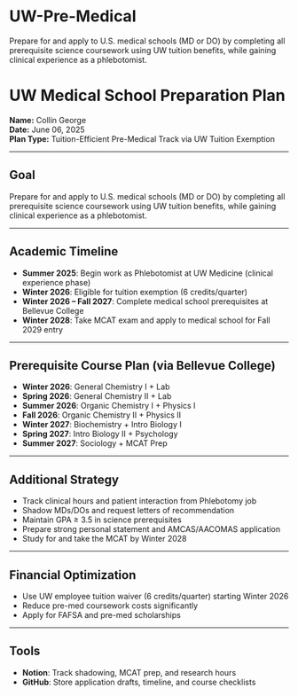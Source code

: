 # UW-Pre-Medical
Prepare for and apply to U.S. medical schools (MD or DO) by completing all prerequisite science coursework using UW tuition benefits, while gaining clinical experience as a phlebotomist.

# UW Medical School Preparation Plan

**Name:** Collin George  
**Date:** June 06, 2025  
**Plan Type:** Tuition-Efficient Pre-Medical Track via UW Tuition Exemption

---

## Goal
Prepare for and apply to U.S. medical schools (MD or DO) by completing all prerequisite science coursework using UW tuition benefits, while gaining clinical experience as a phlebotomist.

---

##  Academic Timeline

- **Summer 2025**: Begin work as Phlebotomist at UW Medicine (clinical experience phase)  
- **Winter 2026**: Eligible for tuition exemption (6 credits/quarter)  
- **Winter 2026 – Fall 2027**: Complete medical school prerequisites at Bellevue College  
- **Winter 2028**: Take MCAT exam and apply to medical school for Fall 2029 entry  

---

## Prerequisite Course Plan (via Bellevue College)

- **Winter 2026**: General Chemistry I + Lab  
- **Spring 2026**: General Chemistry II + Lab  
- **Summer 2026**: Organic Chemistry I + Physics I  
- **Fall 2026**: Organic Chemistry II + Physics II  
- **Winter 2027**: Biochemistry + Intro Biology I  
- **Spring 2027**: Intro Biology II + Psychology  
- **Summer 2027**: Sociology + MCAT Prep  

---

## Additional Strategy

- Track clinical hours and patient interaction from Phlebotomy job  
- Shadow MDs/DOs and request letters of recommendation  
- Maintain GPA ≥ 3.5 in science prerequisites  
- Prepare strong personal statement and AMCAS/AACOMAS application  
- Study for and take the MCAT by Winter 2028  

---

## Financial Optimization

- Use UW employee tuition waiver (6 credits/quarter) starting Winter 2026  
- Reduce pre-med coursework costs significantly  
- Apply for FAFSA and pre-med scholarships  

---

## Tools

- **Notion**: Track shadowing, MCAT prep, and research hours  
- **GitHub**: Store application drafts, timeline, and course checklists  
